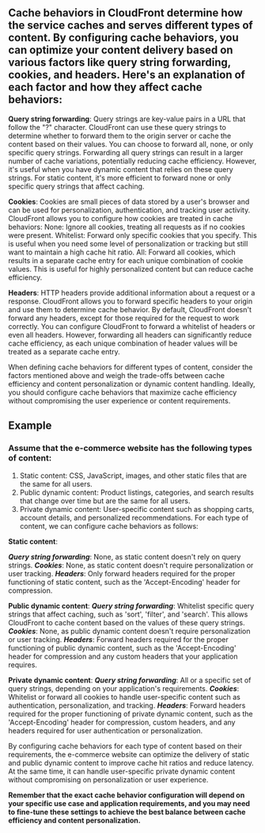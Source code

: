 
## Cache behaviors in CloudFront determine how the service caches and serves different types of content. By configuring cache behaviors, you can optimize your content delivery based on various factors like query string forwarding, cookies, and headers. Here's an explanation of each factor and how they affect cache behaviors:

**Query string forwarding**:
Query strings are key-value pairs in a URL that follow the "?" character. CloudFront can use these query strings to determine whether to forward them to the origin server or cache the content based on their values. You can choose to forward all, none, or only specific query strings.
Forwarding all query strings can result in a larger number of cache variations, potentially reducing cache efficiency. However, it's useful when you have dynamic content that relies on these query strings. For static content, it's more efficient to forward none or only specific query strings that affect caching.

**Cookies**:
Cookies are small pieces of data stored by a user's browser and can be used for personalization, authentication, and tracking user activity. CloudFront allows you to configure how cookies are treated in cache behaviors:
None: Ignore all cookies, treating all requests as if no cookies were present.
Whitelist: Forward only specific cookies that you specify. This is useful when you need some level of personalization or tracking but still want to maintain a high cache hit ratio.
All: Forward all cookies, which results in a separate cache entry for each unique combination of cookie values. This is useful for highly personalized content but can reduce cache efficiency.

**Headers**:
HTTP headers provide additional information about a request or a response. CloudFront allows you to forward specific headers to your origin and use them to determine cache behavior. By default, CloudFront doesn't forward any headers, except for those required for the request to work correctly.
You can configure CloudFront to forward a whitelist of headers or even all headers. However, forwarding all headers can significantly reduce cache efficiency, as each unique combination of header values will be treated as a separate cache entry.

When defining cache behaviors for different types of content, consider the factors mentioned above and weigh the trade-offs between cache efficiency and content personalization or dynamic content handling. Ideally, you should configure cache behaviors that maximize cache efficiency without compromising the user experience or content requirements.

## Example

### Assume that the e-commerce website has the following types of content:

1. Static content: CSS, JavaScript, images, and other static files that are the same for all users.
2. Public dynamic content: Product listings, categories, and search results that change over time but are the same for all users.
3. Private dynamic content: User-specific content such as shopping carts, account details, and personalized recommendations.
For each type of content, we can configure cache behaviors as follows:

**Static content**:

***Query string forwarding***: None, as static content doesn't rely on query strings.
***Cookies***: None, as static content doesn't require personalization or user tracking.
***Headers***: Only forward headers required for the proper functioning of static content, such as the 'Accept-Encoding' header for compression.

**Public dynamic content**:
***Query string forwarding***: Whitelist specific query strings that affect caching, such as 'sort', 'filter', and 'search'. This allows CloudFront to cache content based on the values of these query strings. 
***Cookies***: None, as public dynamic content doesn't require personalization or user tracking.
***Headers***: Forward headers required for the proper functioning of public dynamic content, such as the 'Accept-Encoding' header for compression and any custom headers that your application requires.

**Private dynamic content**:
***Query string forwarding***: All or a specific set of query strings, depending on your application's requirements.
***Cookies***: Whitelist or forward all cookies to handle user-specific content such as authentication, personalization, and tracking.
***Headers***: Forward headers required for the proper functioning of private dynamic content, such as the 'Accept-Encoding' header for compression, custom headers, and any headers required for user authentication or personalization.

By configuring cache behaviors for each type of content based on their requirements, the e-commerce website can optimize the delivery of static and public dynamic content to improve cache hit ratios and reduce latency. At the same time, it can handle user-specific private dynamic content without compromising on personalization or user experience.

****Remember that the exact cache behavior configuration will depend on your specific use case and application requirements, and you may need to fine-tune these settings to achieve the best balance between cache efficiency and content personalization.****